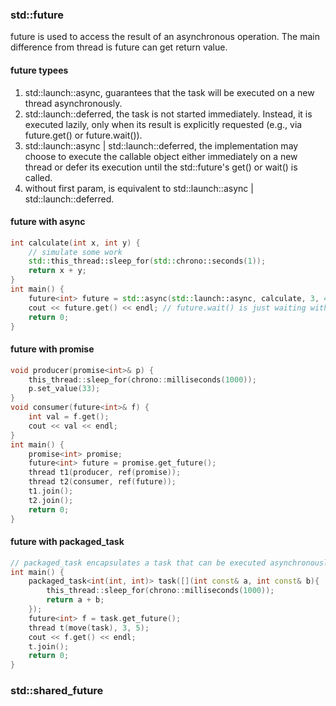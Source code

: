 ### std::future
future is used to access the result of an asynchronous operation. The main difference from thread is future can get return value. 
#### future typees
1. std::launch::async, guarantees that the task will be executed on a new thread asynchronously.
2. std::launch::deferred, the task is not started immediately. Instead, it is executed lazily, only when its result is explicitly requested (e.g., via future.get() or future.wait()). 
3. std::launch::async | std::launch::deferred, the implementation may choose to execute the callable object either immediately on a new thread or defer its execution until the std::future's get() or wait() is called.
4. without first param, is equivalent to std::launch::async | std::launch::deferred.
#### future with async
```cpp
int calculate(int x, int y) {
    // simulate some work
    std::this_thread::sleep_for(std::chrono::seconds(1));
    return x + y;
}
int main() {
    future<int> future = std::async(std::launch::async, calculate, 3, 4);
    cout << future.get() << endl; // future.wait() is just waiting without getting the returned value
    return 0;
}
```
#### future with promise
```cpp
void producer(promise<int>& p) {
    this_thread::sleep_for(chrono::milliseconds(1000));
    p.set_value(33);
}
void consumer(future<int>& f) {
    int val = f.get();
    cout << val << endl;
}
int main() {
    promise<int> promise;
    future<int> future = promise.get_future();
    thread t1(producer, ref(promise));
    thread t2(consumer, ref(future));
    t1.join();
    t2.join();
    return 0;
}
```
#### future with packaged_task
```cpp
// packaged_task encapsulates a task that can be executed asynchronously
int main() {
    packaged_task<int(int, int)> task([](int const& a, int const& b){
        this_thread::sleep_for(chrono::milliseconds(1000));
        return a + b;        
    });
    future<int> f = task.get_future();
    thread t(move(task), 3, 5);
    cout << f.get() << endl;
    t.join();
    return 0;
}
```
### std::shared_future
